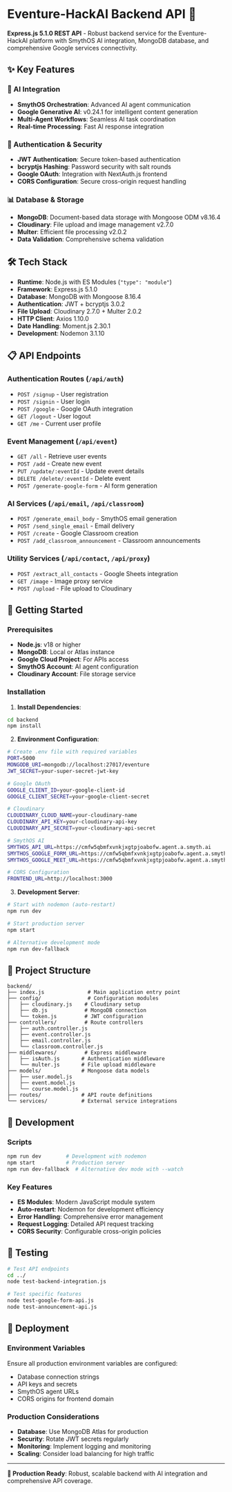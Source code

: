 # Eventure-HackAI Backend API 🔧

**Express.js 5.1.0 REST API** - Robust backend service for the Eventure-HackAI platform with SmythOS AI integration, MongoDB database, and comprehensive Google services connectivity.

## ✨ Key Features

### 🤖 AI Integration
- **SmythOS Orchestration**: Advanced AI agent communication
- **Google Generative AI**: v0.24.1 for intelligent content generation
- **Multi-Agent Workflows**: Seamless AI task coordination
- **Real-time Processing**: Fast AI response integration

### 🔐 Authentication & Security
- **JWT Authentication**: Secure token-based authentication
- **bcryptjs Hashing**: Password security with salt rounds
- **Google OAuth**: Integration with NextAuth.js frontend
- **CORS Configuration**: Secure cross-origin request handling

### 📊 Database & Storage
- **MongoDB**: Document-based data storage with Mongoose ODM v8.16.4
- **Cloudinary**: File upload and image management v2.7.0
- **Multer**: Efficient file processing v2.0.2
- **Data Validation**: Comprehensive schema validation

## 🛠️ Tech Stack

- **Runtime**: Node.js with ES Modules (`"type": "module"`)
- **Framework**: Express.js 5.1.0
- **Database**: MongoDB with Mongoose 8.16.4
- **Authentication**: JWT + bcryptjs 3.0.2
- **File Upload**: Cloudinary 2.7.0 + Multer 2.0.2
- **HTTP Client**: Axios 1.10.0
- **Date Handling**: Moment.js 2.30.1
- **Development**: Nodemon 3.1.10

## 📋 API Endpoints

### Authentication Routes (`/api/auth`)
- `POST /signup` - User registration
- `POST /signin` - User login
- `POST /google` - Google OAuth integration
- `GET /logout` - User logout
- `GET /me` - Current user profile

### Event Management (`/api/event`)
- `GET /all` - Retrieve user events
- `POST /add` - Create new event
- `PUT /update/:eventId` - Update event details
- `DELETE /delete/:eventId` - Delete event
- `POST /generate-google-form` - AI form generation

### AI Services (`/api/email`, `/api/classroom`)
- `POST /generate_email_body` - SmythOS email generation
- `POST /send_single_email` - Email delivery
- `POST /create` - Google Classroom creation
- `POST /add_classroom_announcement` - Classroom announcements

### Utility Services (`/api/contact`, `/api/proxy`)
- `POST /extract_all_contacts` - Google Sheets integration
- `GET /image` - Image proxy service
- `POST /upload` - File upload to Cloudinary

## 🚀 Getting Started

### Prerequisites
- **Node.js**: v18 or higher
- **MongoDB**: Local or Atlas instance
- **Google Cloud Project**: For APIs access
- **SmythOS Account**: AI agent configuration
- **Cloudinary Account**: File storage service

### Installation

1. **Install Dependencies**:
```bash
cd backend
npm install
```

2. **Environment Configuration**:
```bash
# Create .env file with required variables
PORT=5000
MONGODB_URI=mongodb://localhost:27017/eventure
JWT_SECRET=your-super-secret-jwt-key

# Google OAuth
GOOGLE_CLIENT_ID=your-google-client-id
GOOGLE_CLIENT_SECRET=your-google-client-secret

# Cloudinary
CLOUDINARY_CLOUD_NAME=your-cloudinary-name
CLOUDINARY_API_KEY=your-cloudinary-api-key
CLOUDINARY_API_SECRET=your-cloudinary-api-secret

# SmythOS AI
SMYTHOS_API_URL=https://cmfw5qbmfxvnkjxgtpjoabofw.agent.a.smyth.ai
SMYTHOS_GOOGLE_FORM_URL=https://cmfw5qbmfxvnkjxgtpjoabofw.agent.a.smyth.ai/api/generate_google_form
SMYTHOS_GOOGLE_MEET_URL=https://cmfw5qbmfxvnkjxgtpjoabofw.agent.a.smyth.ai/api/create_google_meet

# CORS Configuration
FRONTEND_URL=http://localhost:3000
```

3. **Development Server**:
```bash
# Start with nodemon (auto-restart)
npm run dev

# Start production server
npm start

# Alternative development mode
npm run dev-fallback
```

## 📁 Project Structure

```
backend/
├── index.js              # Main application entry point
├── config/               # Configuration modules
│   ├── cloudinary.js    # Cloudinary setup
│   ├── db.js            # MongoDB connection
│   └── token.js         # JWT configuration
├── controllers/         # Route controllers
│   ├── auth.controller.js
│   ├── event.controller.js
│   ├── email.controller.js
│   └── classroom.controller.js
├── middlewares/         # Express middleware
│   ├── isAuth.js       # Authentication middleware
│   └── multer.js       # File upload middleware
├── models/             # Mongoose data models
│   ├── user.model.js
│   ├── event.model.js
│   └── course.model.js
├── routes/             # API route definitions
└── services/           # External service integrations
```

## 🔧 Development

### Scripts
```bash
npm run dev        # Development with nodemon
npm start          # Production server
npm run dev-fallback  # Alternative dev mode with --watch
```

### Key Features
- **ES Modules**: Modern JavaScript module system
- **Auto-restart**: Nodemon for development efficiency
- **Error Handling**: Comprehensive error management
- **Request Logging**: Detailed API request tracking
- **CORS Security**: Configurable cross-origin policies

## 🧪 Testing

```bash
# Test API endpoints
cd ../
node test-backend-integration.js

# Test specific features
node test-google-form-api.js
node test-announcement-api.js
```

## 🚀 Deployment

### Environment Variables
Ensure all production environment variables are configured:
- Database connection strings
- API keys and secrets
- SmythOS agent URLs
- CORS origins for frontend domain

### Production Considerations
- **Database**: Use MongoDB Atlas for production
- **Security**: Rotate JWT secrets regularly
- **Monitoring**: Implement logging and monitoring
- **Scaling**: Consider load balancing for high traffic

---

**🎯 Production Ready**: Robust, scalable backend with AI integration and comprehensive API coverage.